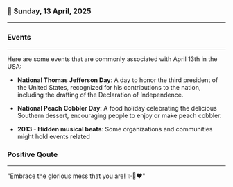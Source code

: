 ### 📅 Sunday, 13 April, 2025
------
### Events
------
Here are some events that are commonly associated with April 13th in the USA:

- **National Thomas Jefferson Day**: A day to honor the third president of the United States, recognized for his contributions to the nation, including the drafting of the Declaration of Independence.

- **National Peach Cobbler Day**: A food holiday celebrating the delicious Southern dessert, encouraging people to enjoy or make peach cobbler.

- **2013 - Hidden musical beats**: Some organizations and communities might hold events related
### Positive Qoute
------
"Embrace the glorious mess that you are! ✨🌈❤️"

